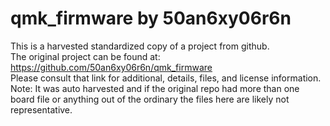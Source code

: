 
# qmk_firmware by 50an6xy06r6n  
This is a harvested standardized copy of a project from github.  
The original project can be found at:  
https://github.com/50an6xy06r6n/qmk_firmware  
Please consult that link for additional, details, files, and license information.  
Note: It was auto harvested and if the original repo had more than one board file or anything out of the ordinary the files here are likely not representative.  
    